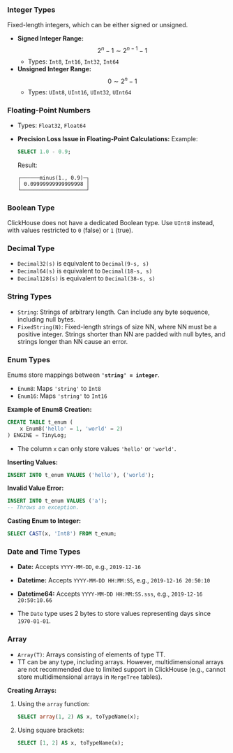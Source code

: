 ### Integer Types

Fixed-length integers, which can be either signed or unsigned.

- **Signed Integer Range:** $$2^{n}-1 \sim 2^{n-1} - 1$$
    - Types: `Int8`, `Int16`, `Int32`, `Int64`
- **Unsigned Integer Range:** $$0 \sim 2^{n} - 1$$
    - Types: `UInt8`, `UInt16`, `UInt32`, `UInt64`

### Floating-Point Numbers

- Types: `Float32`, `Float64`
- **Precision Loss Issue in Floating-Point Calculations:** Example:
    
    ```sql
    SELECT 1.0 - 0.9;
    ```
    
    Result:
    
    ```
    ┌──────minus(1., 0.9)─┐
    │ 0.09999999999999998 │
    └─────────────────────┘
    ```   


### Boolean Type

ClickHouse does not have a dedicated Boolean type. Use `UInt8` instead, with values restricted to `0` (false) or `1` (true).

### Decimal Type

- `Decimal32(s)` is equivalent to `Decimal(9-s, s)`
- `Decimal64(s)` is equivalent to `Decimal(18-s, s)`
- `Decimal128(s)` is equivalent to `Decimal(38-s, s)`


### String Types

- `String`: Strings of arbitrary length. Can include any byte sequence, including null bytes.
- `FixedString(N)`: Fixed-length strings of size NN, where NN must be a positive integer. Strings shorter than NN are padded with null bytes, and strings longer than NN cause an error.


### Enum Types

Enums store mappings between **`'string' = integer`**.

- `Enum8`: Maps `'string'` to `Int8`
- `Enum16`: Maps `'string'` to `Int16`

**Example of Enum8 Creation:**

```sql
CREATE TABLE t_enum (
    x Enum8('hello' = 1, 'world' = 2)
) ENGINE = TinyLog;
```

- The column `x` can only store values `'hello'` or `'world'`.

**Inserting Values:**

```sql
INSERT INTO t_enum VALUES ('hello'), ('world');
```

**Invalid Value Error:**

```sql
INSERT INTO t_enum VALUES ('a');
-- Throws an exception.
```

**Casting Enum to Integer:**

```sql
SELECT CAST(x, 'Int8') FROM t_enum;
```

### Date and Time Types

- **Date:** Accepts `YYYY-MM-DD`, e.g., `2019-12-16`
    
- **Datetime:** Accepts `YYYY-MM-DD HH:MM:SS`, e.g., `2019-12-16 20:50:10`
    
- **Datetime64:** Accepts `YYYY-MM-DD HH:MM:SS.sss`, e.g., `2019-12-16 20:50:10.66`
    
- The `Date` type uses 2 bytes to store values representing days since `1970-01-01`.
    

### Array

- `Array(T)`: Arrays consisting of elements of type TT.
- TT can be any type, including arrays. However, multidimensional arrays are not recommended due to limited support in ClickHouse (e.g., cannot store multidimensional arrays in `MergeTree` tables).

**Creating Arrays:**

1. Using the `array` function:
    
    ```sql
    SELECT array(1, 2) AS x, toTypeName(x);
    ```
    
2. Using square brackets:
    
    ```sql
    SELECT [1, 2] AS x, toTypeName(x);
    ```